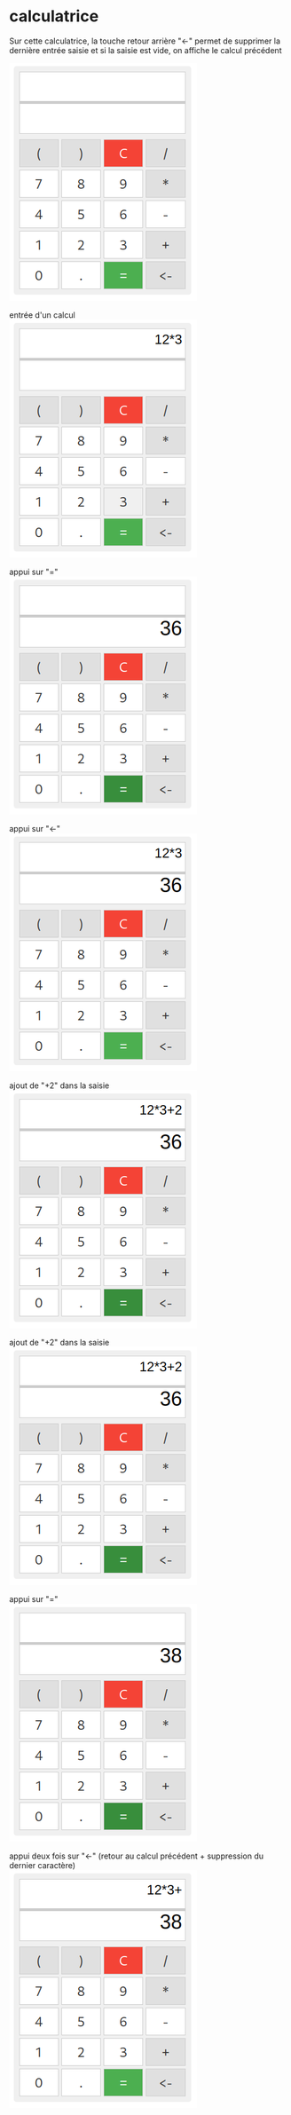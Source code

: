 # calculatrice

Sur cette calculatrice, la touche retour arrière "<-" permet de supprimer la dernière entrée saisie et si la saisie est vide, on affiche le calcul précédent

![alt text](https://github.com/AtnRic/calculatrice/blob/etape2/screens/Capture%20d%E2%80%99%C3%A9cran%20du%202023-03-27%2021-58-42.png)

entrée d'un calcul  
![alt text](https://github.com/AtnRic/calculatrice/blob/etape2/screens/Capture%20d%E2%80%99%C3%A9cran%20du%202023-03-27%2021-59-48.png)

appui sur "="  
![alt text](https://github.com/AtnRic/calculatrice/blob/etape2/screens/Capture%20d%E2%80%99%C3%A9cran%20du%202023-03-27%2021-59-53.png)

appui sur "<-"  
![alt text](https://github.com/AtnRic/calculatrice/blob/etape2/screens/Capture%20d%E2%80%99%C3%A9cran%20du%202023-03-27%2022-00-02.png)

ajout de "+2" dans la saisie  
![alt text](https://github.com/AtnRic/calculatrice/blob/etape2/screens/Capture%20d%E2%80%99%C3%A9cran%20du%202023-03-27%2022-00-14.png)

ajout de "+2" dans la saisie  
![alt text](https://github.com/AtnRic/calculatrice/blob/etape2/screens/Capture%20d%E2%80%99%C3%A9cran%20du%202023-03-27%2022-00-14.png)

appui sur "="  
![alt text](https://github.com/AtnRic/calculatrice/blob/etape2/screens/Capture%20d%E2%80%99%C3%A9cran%20du%202023-03-27%2022-00-19.png)

appui deux fois sur "<-" (retour au calcul précédent + suppression du dernier caractère)  
![alt text](https://github.com/AtnRic/calculatrice/blob/etape2/screens/Capture%20d%E2%80%99%C3%A9cran%20du%202023-03-27%2022-06-59.png)
